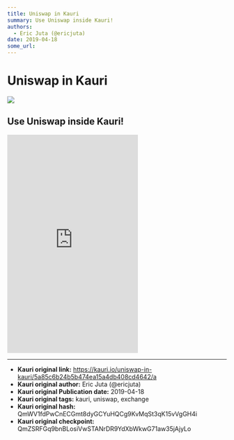 ```yaml
---
title: Uniswap in Kauri
summary: Use Uniswap inside Kauri!
authors:
  - Eric Juta (@ericjuta)
date: 2019-04-18
some_url: 
---
```


# Uniswap in Kauri

![](https://ipfs.infura.io/ipfs/QmcXsNq3ggEgwW9f27yZJZr3vxbVXtKowr7r1EXnq338f7)


## Use Uniswap inside Kauri!
<iframe data-src="https://uniswap.exchange/swap?autoplay=1&amp;auto_play=true" frameborder="0" scrolling="no" allowtransparency="true" sandbox="allow-popups allow-popups-to-escape-sandbox allow-same-origin allow-scripts" src="https://uniswap.exchange/swap?autoplay=1&amp;auto_play=true" height="500"></iframe>



---

- **Kauri original link:** https://kauri.io/uniswap-in-kauri/5a85c6b24b5b474ea15a4db408cd4642/a
- **Kauri original author:** Eric Juta (@ericjuta)
- **Kauri original Publication date:** 2019-04-18
- **Kauri original tags:** kauri, uniswap, exchange
- **Kauri original hash:** QmWV1fdPwCnECGmt8dyGCYuHQCg9KvMqSt3qK15vVgGH4i
- **Kauri original checkpoint:** QmZSRFGq9bnBLosiVwSTANrDR9YdXbWkwG71aw35jAjyLo



